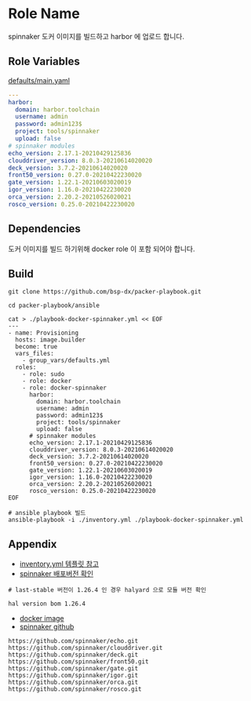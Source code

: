 Role Name
=========

spinnaker 도커 이미지를 빌드하고 harbor 에 업로드 합니다.

Role Variables
--------------

[defaults/main.yaml](./defaults/main.yml)
```yaml
---
harbor:
  domain: harbor.toolchain
  username: admin
  password: admin123$
  project: tools/spinnaker
  upload: false
# spinnaker modules
echo_version: 2.17.1-20210429125836
clouddriver_version: 8.0.3-20210614020020
deck_version: 3.7.2-20210614020020
front50_version: 0.27.0-20210422230020
gate_version: 1.22.1-20210603020019
igor_version: 1.16.0-20210422230020
orca_version: 2.20.2-20210526020021
rosco_version: 0.25.0-20210422230020    
```

Dependencies
------------

도커 이미지를 빌드 하기위해 docker role 이 포함 되어야 합니다.


Build
----------------

```shell
git clone https://github.com/bsp-dx/packer-playbook.git

cd packer-playbook/ansible

cat > ./playbook-docker-spinnaker.yml << EOF
---
- name: Provisioning
  hosts: image.builder
  become: true
  vars_files:
    - group_vars/defaults.yml
  roles:
    - role: sudo
    - role: docker  
    - role: docker-spinnaker
      harbor:
        domain: harbor.toolchain
        username: admin
        password: admin123$
        project: tools/spinnaker
        upload: false
      # spinnaker modules
      echo_version: 2.17.1-20210429125836
      clouddriver_version: 8.0.3-20210614020020
      deck_version: 3.7.2-20210614020020
      front50_version: 0.27.0-20210422230020
      gate_version: 1.22.1-20210603020019
      igor_version: 1.16.0-20210422230020
      orca_version: 2.20.2-20210526020021
      rosco_version: 0.25.0-20210422230020        
EOF

# ansible playbook 빌드 
ansible-playbook -i ./inventory.yml ./playbook-docker-spinnaker.yml
```

Appendix
----------------
- [inventory.yml 템플릿 참고](../../../README.md#inventory-example)
- [spinnaker 배포버전 확인](https://spinnaker.io/community/releases/versions/#latest-stable)
```hal
# last-stable 버전이 1.26.4 인 경우 halyard 으로 모듈 버전 확인

hal version bom 1.26.4
```  
- [docker image](https://console.cloud.google.com/artifacts/docker/spinnaker-community/us/docker)
- [spinnaker github](https://github.com/spinnaker)
```
https://github.com/spinnaker/echo.git
https://github.com/spinnaker/clouddriver.git
https://github.com/spinnaker/deck.git
https://github.com/spinnaker/front50.git
https://github.com/spinnaker/gate.git
https://github.com/spinnaker/igor.git
https://github.com/spinnaker/orca.git
https://github.com/spinnaker/rosco.git
```
